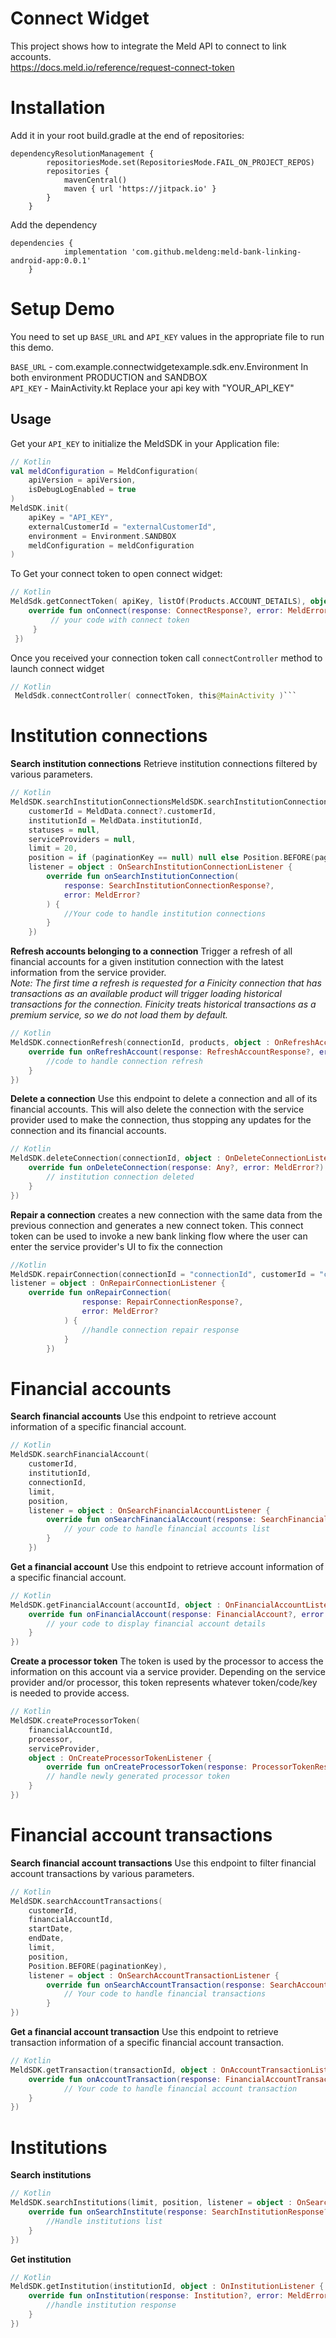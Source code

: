 
# Connect Widget

This project shows how to integrate the Meld API to connect to link accounts.  
https://docs.meld.io/reference/request-connect-token

# Installation
Add it in your root build.gradle at the end of repositories:
```
dependencyResolutionManagement {
		repositoriesMode.set(RepositoriesMode.FAIL_ON_PROJECT_REPOS)
		repositories {
			mavenCentral()
			maven { url 'https://jitpack.io' }
		}
	}
```

Add the dependency

```
dependencies {
	        implementation 'com.github.meldeng:meld-bank-linking-android-app:0.0.1'
	}
```

# Setup Demo

You need to set up `BASE_URL` and `API_KEY` values in the appropriate file to run this demo.

`BASE_URL` -  com.example.connectwidgetexample.sdk.env.Environment In both environment PRODUCTION and SANDBOX  
`API_KEY` - MainActivity.kt Replace your api key with "YOUR_API_KEY"

## Usage

Get your `API_KEY` to initialize the MeldSDK in your Application file:

```kotlin  
// Kotlin
val meldConfiguration = MeldConfiguration(
    apiVersion = apiVersion,
    isDebugLogEnabled = true
)
MeldSDK.init(  
	apiKey = "API_KEY",  
	externalCustomerId = "externalCustomerId",  
	environment = Environment.SANDBOX  
    meldConfiguration = meldConfiguration
) 
```  
To Get your connect token to open connect widget:

```kotlin 
// Kotlin  
MeldSdk.getConnectToken( apiKey, listOf(Products.ACCOUNT_DETAILS), object : OnConnectListener { 
	override fun onConnect(response: ConnectResponse?, error: MeldError?) {
		 // your code with connect token 
	 } 
 })
```  

Once you received your connection token call `connectController` method to launch connect widget

```kotlin 
// Kotlin  
 MeldSdk.connectController( connectToken, this@MainActivity )```
```

# Institution connections
**Search institution connections**
Retrieve institution connections filtered by various parameters.
```kotlin
// Kotlin  
MeldSDK.searchInstitutionConnectionsMeldSDK.searchInstitutionConnections(
    customerId = MeldData.connect?.customerId,
    institutionId = MeldData.institutionId,
    statuses = null,
    serviceProviders = null,
    limit = 20,
    position = if (paginationKey == null) null else Position.BEFORE(paginationKey),
    listener = object : OnSearchInstitutionConnectionListener {
        override fun onSearchInstitutionConnection(
            response: SearchInstitutionConnectionResponse?,
            error: MeldError?
        ) {
            //Your code to handle institution connections	       
        }
    })
```

**Refresh accounts belonging to a connection**
Trigger a refresh of all financial accounts for a given institution connection with the latest information from the service provider.  
*Note: The first time a refresh is requested for a Finicity connection that has transactions as an available product will trigger loading historical transactions for the connection. Finicity treats historical transactions as a premium service, so we do not load them by default.*
```kotlin
// Kotlin  
MeldSDK.connectionRefresh(connectionId, products, object : OnRefreshAccountListener {
    override fun onRefreshAccount(response: RefreshAccountResponse?, error: MeldError?) {
        //code to handle connection refresh
    }
})
```
**Delete a connection**
Use this endpoint to delete a connection and all of its financial accounts. This will also delete the connection with the service provider used to make the connection, thus stopping any updates for the connection and its financial accounts.
```kotlin
// Kotlin  
MeldSDK.deleteConnection(connectionId, object : OnDeleteConnectionListener {  
    override fun onDeleteConnection(response: Any?, error: MeldError?) {  
	    // institution connection deleted      
    } 
})
```
**Repair a connection**
creates a new connection with the same data from the previous connection and generates a new connect token. This connect token can be used to invoke a new bank linking flow where the user can enter the service provider's UI to fix the connection
```kotlin
//Kotlin
MeldSDK.repairConnection(connectionId = "connectionId", customerId = "customerId", 
listener = object : OnRepairConnectionListener {
    override fun onRepairConnection(
                response: RepairConnectionResponse?,
                error: MeldError?
            ) {
                //handle connection repair response
            }
        })
```

# Financial accounts

**Search financial accounts**
Use this endpoint to retrieve account information of a specific financial account.
```kotlin
// Kotlin  
MeldSDK.searchFinancialAccount(
	customerId,
	institutionId,
	connectionId,
	limit,
	position,
	listener = object : OnSearchFinancialAccountListener {
	    override fun onSearchFinancialAccount(response: SearchFinancialAccountResponse?, error: MeldError?) {
	        // your code to handle financial accounts list
	    }
	})
```

**Get a financial account**
Use this endpoint to retrieve account information of a specific financial account.
```kotlin
// Kotlin  
MeldSDK.getFinancialAccount(accountId, object : OnFinancialAccountListener {  
    override fun onFinancialAccount(response: FinancialAccount?, error: MeldError?) {  
	    // your code to display financial account details      
    }
})
```
**Create a processor token**
The token is used by the processor to access the information on this account via a service provider. Depending on the service provider and/or processor, this token represents whatever token/code/key is needed to provide access.

```kotlin
// Kotlin  
MeldSDK.createProcessorToken(  
	financialAccountId,  
	processor,  
	serviceProvider,  
	object : OnCreateProcessorTokenListener {  
	    override fun onCreateProcessorToken(response: ProcessorTokenResponse?, error: MeldError?) {  
		// handle newly generated processor token	          
	}  
})
```
# Financial account transactions
**Search financial account transactions**
Use this endpoint to filter financial account transactions by various parameters.
```kotlin
// Kotlin  
MeldSDK.searchAccountTransactions(
	customerId,
	financialAccountId,
	startDate,
	endDate,
	limit,
	position,
	Position.BEFORE(paginationKey),
	listener = object : OnSearchAccountTransactionListener {  
        override fun onSearchAccountTransaction(response: SearchAccountTransactionResponse?, error: MeldError?){  
			// Your code to handle financial transactions
		}
})
```

**Get a financial account transaction**
Use this endpoint to retrieve transaction information of a specific financial account transaction.
```kotlin
// Kotlin  
MeldSDK.getTransaction(transactionId, object : OnAccountTransactionListener {  
    override fun onAccountTransaction(response: FinancialAccountTransaction?, error: MeldError?){  
			// Your code to handle financial account transaction        
    }
})
```

# Institutions
**Search institutions**
```kotlin
// Kotlin  
MeldSDK.searchInstitutions(limit, position, listener = object : OnSearchInstituteListener {  
	override fun onSearchInstitute(response: SearchInstitutionResponse?, error: MeldError?) {  
		//Handle institutions list     
	}
})
```

**Get institution**
```kotlin
// Kotlin  
MeldSDK.getInstitution(institutionId, object : OnInstitutionListener {
    override fun onInstitution(response: Institution?, error: MeldError?) {
        //handle institution response          
    }
})
```
